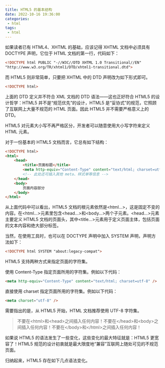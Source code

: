 ```yaml
---
title: HTML5 的基本结构
date: 2022-10-16 19:36:00
categories:
 - html
tags:
 - html
---
```


如果读者已有 HTML4、XHTML 的基础，应该记得 XHTML 文档中必须具有 DOCTYPE 声明，它位于 HTML 文档的第一行，代码如下：

```html
<!DOCTYPE html PUBLIC "-//W3C//DTD XHTML 1.0 Transitional//EN"
"http://www.w3.org/TR/xhtml1/DTD/xhtml1-transitional.dtd">
```

而 HTML5 则非常简单，只要把 XHTML 中的 DTD 声明改为如下形式即可。

```html
<!DOCTYPE html>
```

上面的 DTD 定义并不符合 XML 文档的 DTD 语法——这也正好符合 HTML5 的设计哲学：HTML5 并不是“规范优先”的设计，HTML5 是“妥协式”的规范，它照顾了互联网上大量不规范的 HTML 页面。因此 HTML5 并不需要严格意义上的 DTD。

HTML5 对元素大小写不再严格区分，开发者可以随意使用大小写字符来定义 HTML 元素。

对于一份基本的 HTML5 文档而言，它总有如下结构：

```html
<!DOCTYPE html>
<html>
    <head>
        <title>页面标题</title>
        <meta http-equiv="Content-Type" content="text/html; charset=utf-8" />
        <!-- 此处还可插入其他 meta、样式单等信息 -->
    </head>
    <body>
        页面内容部分
    </body>
</html>
```

从上面代码中可以看出，HTML5 文档的根元素依然是\<html...\>，这是固定不变的内容。在\<html...\>元素里包含\<head...\>和\<body...\>两个子元素。\<head...\>元素主要定义 HTML5 文档的页面头，其中\<title...\>元素用于定义页面主体，包括页面的文本内容和绝大部分标签。

当然，在使用工具时，也可以在 DOCTYPE 声明中加入 SYSTEM 声明，声明方法如下：

```html
<!DOCTYPE html SYSTEM "about:legacy-compat">
```

HTML5 支持两种方式来指定页面的字符集。

使用 Content-Type 指定页面所用的字符集。例如以下代码：

```html
<meta http-equiv="Content-Type" content="text/html; charset=utf-8" />
```

直接使用 charset 指定页面所用的字符集。例如以下代码：

```html
<meta charset="utf-8" />
```

需要指出的是，从 HTML5 开始，HTML 文档推荐使用 UTF-8 字符集。

> 不要在\<html\>和\<head\>之间插入任何内容！不要在\<\/head\>和\<body\>之间插入任何内容！不要在\<\/body\>和\<\/html\>之间插入任何内容！

如果说 HTML5 的语法发生了一些变化，这些变化的最大特征就是：HTML5 更宽容了！HTML5 规范的设计初衷就是最大限度地“兼容”互联网上随处可见的不规范页面。

归纳起来，HTML5 存在如下几点语法变化。
